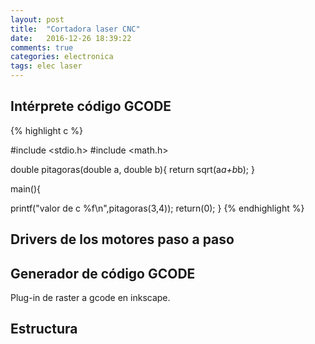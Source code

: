 ```yaml
---
layout: post
title:  "Cortadora laser CNC"
date:   2016-12-26 18:39:22
comments: true
categories: electronica
tags: elec laser
---
```

Intérprete código GCODE
-----------------------

{% highlight c %}

#include <stdio.h>
#include <math.h>

double pitagoras(double a, double b){
return sqrt(a*a+b*b);
}

main(){

printf("valor de c %f\n",pitagoras(3,4));
return(0);
}
{% endhighlight %}

Drivers de los motores paso a paso
----------------------------------

Generador de código GCODE
-------------------------

Plug-in de raster a gcode en inkscape.

Estructura
----------

